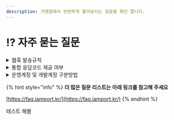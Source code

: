 ```yaml
---
description: 가맹점에서 빈번하게 물어보시는 질문을 확인 합니다.
---
```


# ⁉ 자주 묻는 질문

<details>

<summary>웹훅 발송규칙</summary>

* 기본적으로 1회 발송 됩니다.
* 재발송 설정을 희망하는 경우 1분 단위로 최대 5회까지 발송이 가능하며 가맹점 응답(**HTTP STATUS**)이 **200**응답을 주시는 경우 발송은 중단됩니다.
* 관리자 콘솔에서 웹훅 재 전송이 가능합니다. (결제승인내역 -> 웹훅로그 -> 재전송)
* 웹훅주소를 변경한 경우 과거거래 재 발송시 기존 웹훅 URL로 전송됩니다.

</details>

<details>

<summary>통합 응답코드 제공 여부</summary>

결제응답으로 내려가는 오류코드 및 메세지는 원천사(PG사)가 내려주는 응답코드와 메세지를 그대로 내려드리고 있습니다. 당사와 연동되어 있는 PG사에 따라 응답코드와 메세지가 모두 상이하여 통합적으로 정리되어 있는 오류코드표는 존재하지 않습니다.

</details>

<details>

<summary>운영계정 및 개발계정 구분방법</summary>

### **하나의 계정으로 실모드 & 테스트모드 운영**

기존 설정되어있던 항목에 'PG사 추가' 하여 테스트용 상점정보를 입력

* 장점: 동일한 가맹점 식별코드 / API key, secret 으로 테스트가 가능
* 단점: 상용계정과 함께 운영하기 때문에 PG설정/저장에 주의필요

**\[체크사항]**

동일 PG의 경우 상점 아이디별로 결제요청을 하려면 pg 파라메터에 <mark style="color:red;">**PG사명.상점아이디**</mark> 로 지정하여 요청해야 합니다.

### **테스트용도로 새로운 계정 생성하여 분리**

아임포트 관리자페이지([https://admin.iamport.kr/](https://admin.iamport.kr/)) 회원가입 하시어 개발용도의 계정을 생성하시는 방법입니다.

* 장점 : 상용과 개발용을 분리함으로써 안정적인 테스트 가능
* 단점 : 가맹점 식별코드 / API key, secret 정보가 달라지다보니 소스코드 분기가 필요&#x20;

</details>

{% hint style="info" %}
**더 많은 질문 리스트는 아래 링크를 참고해 주세요**

[https://faq.iamport.kr/](https://faq.iamport.kr/)
{% endhint %}

테스트 해볼  &#x20;
